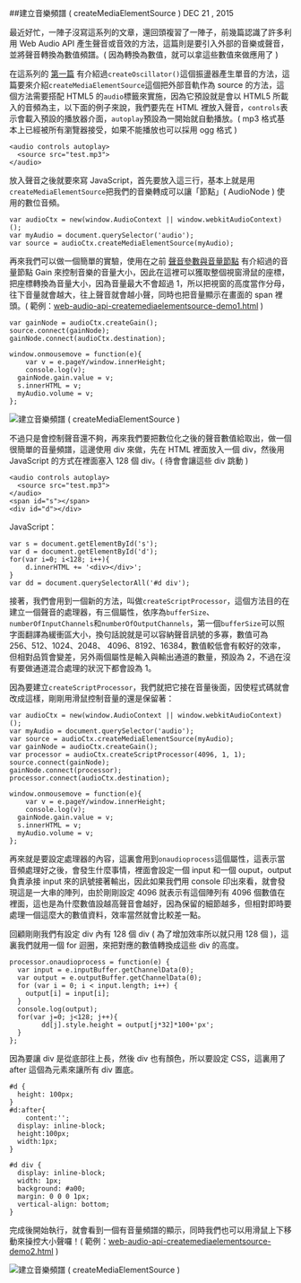 <!-- @@master  = ../../_layout.html-->

<!-- @@block  =  jsBottom-->

<include src="../../_articles-js.html"></include>

<!-- @@close-->

<!-- @@block  =  css-->

<include src="../../_articles-css.html"></include>

<!-- @@close-->

<!-- @@block  =  articles-social-->

<include src="../../_articles-social.html"></include>

<!-- @@close-->

<!-- @@block  =  articles-footer-->

<include src="../../_articles.html"></include>

<!-- @@close-->

<!-- @@block  =  meta-->

<meta property="article:published_time" content="2015-12-21T23:50:00+01:00">

<meta name="keywords" content="music,audio,web audio api">

<meta name="description" content="前幾篇認識了許多利用 Web Audio API 產生聲音或音效的方法，這篇則是要引入外部的音樂或聲音，並將聲音轉換為數值頻譜。( 因為轉換為數值，就可以拿這些數值來做應用了 )">

<meta itemprop="name" content="建立音樂頻譜 ( createMediaElementSource ) - OXXO.STUDIO">

<meta itemprop="image" content="http://www.oxxostudio.tw/img/articles/201512/20151221_1_01b.jpg">

<meta itemprop="description" content="前幾篇認識了許多利用 Web Audio API 產生聲音或音效的方法，這篇則是要引入外部的音樂或聲音，並將聲音轉換為數值頻譜。( 因為轉換為數值，就可以拿這些數值來做應用了 )">

<meta property="og:title" content="建立音樂頻譜 ( createMediaElementSource ) - OXXO.STUDIO">

<meta property="og:url" content="http://www.oxxostudio.tw/articles/201512/web-audio-api-createmediaelementsource.html" target="_blank">

<meta property="og:image" content="http://www.oxxostudio.tw/img/articles/201512/20151221_1_01b.jpg">

<meta property="og:description" content="前幾篇認識了許多利用 Web Audio API 產生聲音或音效的方法，這篇則是要引入外部的音樂或聲音，並將聲音轉換為數值頻譜。( 因為轉換為數值，就可以拿這些數值來做應用了 )">

<title>建立音樂頻譜 ( createMediaElementSource ) - OXXO.STUDIO</title> 

<!-- @@close-->

<!-- @@block  =  articles-content--> 

##建立音樂頻譜 ( createMediaElementSource ) <span class="article-date" tag="web">DEC 21	, 2015</span>

最近好忙，一陣子沒寫這系列的文章，還回頭複習了一陣子，前幾篇認識了許多利用 Web Audio API 產生聲音或音效的方法，這篇則是要引入外部的音樂或聲音，並將聲音轉換為數值頻譜。( 因為轉換為數值，就可以拿這些數值來做應用了 )

在這系列的 [第一篇](http://www.oxxostudio.tw/articles/201509/web-audio-api.html) 有介紹過`createOscillator()`這個振盪器產生單音的方法，這篇要來介紹`createMediaElementSource`這個把外部音軌作為 source 的方法，這個方法需要搭配 HTML5 的`audio`標籤來實施，因為它預設就是會以 HTML5 所載入的音頻為主，以下面的例子來說，我們要先在 HTML 裡放入聲音，`controls`表示會載入預設的播放器介面，`autoplay`預設為一開始就自動播放。( mp3 格式基本上已經被所有瀏覽器接受，如果不能播放也可以採用 ogg 格式 )

	<audio controls autoplay>
	  <source src="test.mp3">
	</audio>

放入聲音之後就要來寫 JavaScript，首先要放入這三行，基本上就是用`createMediaElementSource`把我們的音樂轉成可以讓「節點」( AudioNode ) 使用的數位音頻。

	var audioCtx = new(window.AudioContext || window.webkitAudioContext)();
	var myAudio = document.querySelector('audio');
	var source = audioCtx.createMediaElementSource(myAudio);

再來我們可以做一個簡單的實驗，使用在之前 [聲音參數與音量節點](http://localhost:3000/articles/201509/web-audio-api-audioparam-gainnode.html) 有介紹過的音量節點 Gain 來控制音樂的音量大小，因此在這裡可以獲取整個視窗滑鼠的座標，把座標轉換為音量大小，因為音量最大不會超過 1，所以把視窗的高度當作分母，往下音量就會越大，往上聲音就會越小聲，同時也把音量顯示在畫面的 span 裡頭。( 範例：[web-audio-api-createmediaelementsource-demo1.html](/demo/201512/web-audio-api-createmediaelementsource-demo1.html) )

	var gainNode = audioCtx.createGain();
	source.connect(gainNode);
	gainNode.connect(audioCtx.destination);

	window.onmousemove = function(e){
		var v = e.pageY/window.innerHeight;
		console.log(v);
	  gainNode.gain.value = v;
	  s.innerHTML = v;
	  myAudio.volume = v;
	};

![建立音樂頻譜 ( createMediaElementSource )](/img/articles/201512/20151221_1_02.jpg)

不過只是會控制聲音還不夠，再來我們要把數位化之後的聲音數值給取出，做一個很簡單的音量頻譜，這邊使用 div 來做，先在 HTML 裡面放入一個 div，然後用 JavaScript 的方式在裡面塞入 128 個 div。( 待會會讓這些 div 跳動 )

	<audio controls autoplay>
	  <source src="test.mp3">
	</audio>
	<span id="s"></span>
	<div id="d"></div>

JavaScript：

	var s = document.getElementById('s');
	var d = document.getElementById('d');
	for(var i=0; i<128; i++){
		d.innerHTML += '<div></div>';
	}
	var dd = document.querySelectorAll('#d div');

接著，我們會用到一個新的方法，叫做`createScriptProcessor`，這個方法目的在建立一個聲音的處理器，有三個屬性，依序為`bufferSize`、`numberOfInputChannels`和`numberOfOutputChannels`，第一個`bufferSize`可以照字面翻譯為緩衝區大小，換句話說就是可以容納聲音訊號的多寡，數值可為 256、512、1024、2048、 4096、8192、16384，數值較低會有較好的效率，但相對品質會變差，另外兩個屬性是輸入與輸出通道的數量，預設為 2，不過在沒有要做通道混合處理的狀況下都會設為 1。

因為要建立`createScriptProcessor`，我們就把它接在音量後面，因使程式碼就會改成這樣，剛剛用滑鼠控制音量的還是保留著：

	var audioCtx = new(window.AudioContext || window.webkitAudioContext)();
	var myAudio = document.querySelector('audio');
	var source = audioCtx.createMediaElementSource(myAudio);
	var gainNode = audioCtx.createGain();
	var processor = audioCtx.createScriptProcessor(4096, 1, 1);
	source.connect(gainNode);
	gainNode.connect(processor);
	processor.connect(audioCtx.destination);

	window.onmousemove = function(e){
		var v = e.pageY/window.innerHeight;
		console.log(v);
	  gainNode.gain.value = v;
	  s.innerHTML = v;
	  myAudio.volume = v;
	};

再來就是要設定處理器的內容，這裏會用到`onaudioprocess`這個屬性，這表示當音頻處理好之後，會發生什麼事情，裡面會設定一個 input 和一個 ouput，output 負責承接 input 來的訊號接著輸出，因此如果我們用 console 印出來看，就會發現這是一大串的陣列，由於剛剛設定 4096 就表示有這個陣列有 4096 個數值在裡面，這也是為什麼數值設越高聲音會越好，因為保留的細節越多，但相對即時要處理一個這麼大的數值資料，效率當然就會比較差一點。

回顧剛剛我們有設定 div 內有 128 個 div ( 為了增加效率所以就只用 128 個 )，這裏我們就用一個 for 迴圈，來把對應的數值轉換成這些 div 的高度。

	processor.onaudioprocess = function(e) {
	  var input = e.inputBuffer.getChannelData(0);
	  var output = e.outputBuffer.getChannelData(0);
	  for (var i = 0; i < input.length; i++) {
	    output[i] = input[i];
	  }
	  console.log(output);
	  for(var j=0; j<128; j++){
	 		dd[j].style.height = output[j*32]*100+'px';
	  }
	};

因為要讓 div 是從底部往上長，然後 div 也有顏色，所以要設定 CSS，這裏用了 after 這個為元素來讓所有 div 置底。

	#d {
	  height: 100px;
	}
	#d:after{
		content:'';
	  display: inline-block;
	  height:100px;
	  width:1px;
	}

	#d div {
	  display: inline-block;
	  width: 1px;
	  background: #a00;
	  margin: 0 0 0 1px;
	  vertical-align: bottom;
	}

完成後開始執行，就會看到一個有音量頻譜的顯示，同時我們也可以用滑鼠上下移動來操控大小聲囉！( 範例：[web-audio-api-createmediaelementsource-demo2.html](/demo/201512/web-audio-api-createmediaelementsource-demo2.html) )

![建立音樂頻譜 ( createMediaElementSource )](/img/articles/201512/20151221_1_03.jpg)


<!-- @@close-->




